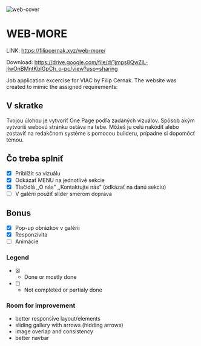 ![web-cover](https://i.imgur.com/G7Ylnfs.jpg)

# WEB-MORE

LINK: https://filipcernak.xyz/web-more/

Download: https://drive.google.com/file/d/1jmps8QwZiL-jlwOnBMntKbIGpCh_o-pc/view?usp=sharing

Job application excercise for VIAC by Filip Cernak. The website was created to mimic the assigned requirements:

## V skratke
Tvojou úlohou je vytvoriť One Page podľa zadaných vizuálov. Spôsob akým vytvoríš webovú stránku ostáva na tebe. Môžeš ju celú nakódiť alebo zostaviť na redakčnom systéme s pomocou builderu, prípadne si dopomôcť témou.

## Čo treba splniť
- [x] Priblížit sa vizuálu
- [x] Odkázať MENU na jednotlivé sekcie
- [x] Tlačidlá ,,O nás” ,,Kontaktujte nás” (odkázať na danú sekciu)
- [ ] V galérii použiť slider smerom doprava

## Bonus
- [x] Pop-up obrázkov v galérii
- [x] Responzivita
- [ ] Animácie

### Legend
- [X] - Done or mostly done
- [ ] - Not completed or partialy done

### Room for improvement
- better responsive layout/elements
- sliding gallery with arrows (hidding arrows)
- image overlap and consistency
- better navbar
